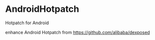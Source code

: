 # AndroidHotpatch
Hotpatch for Android

enhance Android Hotpatch from <https://github.com/alibaba/dexposed>

